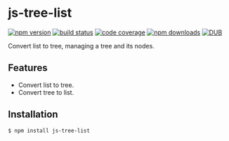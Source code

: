# js-tree-list

[![npm version](https://img.shields.io/npm/v/js-tree-list.svg?style=flat-square)](https://www.npmjs.org/package/js-tree-list)
[![build status](https://img.shields.io/travis/yi-ge/js-tree-list.svg?style=flat-square)](https://travis-ci.org/yi-ge/js-tree-list)
[![code coverage](https://img.shields.io/coveralls/yi-ge/js-tree-list.svg?style=flat-square)](https://coveralls.io/r/yi-ge/js-tree-list)
[![npm downloads](https://img.shields.io/npm/dm/js-tree-list.svg?style=flat-square)](http://npm-stat.com/charts.html?package=js-tree-list)
[![DUB](https://img.shields.io/dub/l/js-tree-list.svg?style=flat-square)](https://github.com/yi-ge/moment/js-tree-list/LICENSE)

Convert list to tree, managing a tree and its nodes.

## Features

- Convert list to tree.
- Convert tree to list.

## Installation

```
$ npm install js-tree-list
```
